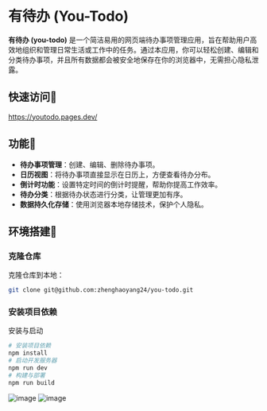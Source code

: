 # 有待办 (You-Todo)

**有待办 (you-todo)** 是一个简洁易用的网页端待办事项管理应用，旨在帮助用户高效地组织和管理日常生活或工作中的任务。通过本应用，你可以轻松创建、编辑和分类待办事项，并且所有数据都会被安全地保存在你的浏览器中，无需担心隐私泄露。

## 快速访问🔗
https://youtodo.pages.dev/

## 功能🎯

- **待办事项管理**：创建、编辑、删除待办事项。
- **日历视图**：将待办事项直接显示在日历上，方便查看待办分布。
- **倒计时功能**：设置特定时间的倒计时提醒，帮助你提高工作效率。
- **待办分类**：根据待办状态进行分类，让管理更加有序。
- **数据持久化存储**：使用浏览器本地存储技术，保护个人隐私。

## 环境搭建🧱

### 克隆仓库

克隆仓库到本地：

```bash
git clone git@github.com:zhenghaoyang24/you-todo.git
```

### 安装项目依赖

安装与启动

```bash
# 安装项目依赖
npm install
# 启动开发服务器
npm run dev
# 构建与部署
npm run build
```

![image](https://github.com/user-attachments/assets/e75c0523-7f26-4fd6-9335-8ff6a5a063ea)
![image](https://github.com/user-attachments/assets/70a883ce-f154-4ac4-a6fe-0970b1c3357d)
